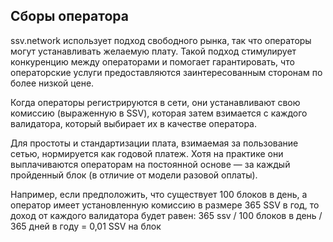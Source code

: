 ## Сборы оператора ##

ssv.network использует подход свободного рынка, так что операторы могут устанавливать желаемую плату. 
Такой подход стимулирует конкуренцию между операторами и помогает гарантировать, что операторские услуги предоставляются заинтересованным сторонам по более низкой цене.

Когда операторы регистрируются в сети, они устанавливают свою комиссию (выраженную в SSV), которая затем взимается с каждого валидатора, который выбирает их в качестве оператора.


Для простоты и стандартизации плата, взимаемая за пользование сетью, нормируется как годовой платеж. 
Хотя на практике они выплачиваются операторам на постоянной основе — за каждый пройденный блок (в отличие от модели разовой оплаты).


Например, если предположить, что существует 100 блоков в день, а оператор имеет установленную комиссию в размере 365 SSV в год, то доход от каждого валидатора будет равен:
365 ssv / 100 блоков в день / 365 дней в году = 0,01 SSV на блок
